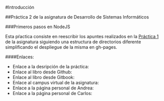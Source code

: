 #Introducción

##Práctica 2 de la asignatura de Desarrollo de Sistemas Informáticos

###Primeros pasos en NodeJS

Esta pŕactica consiste en reescribir los apuntes realizados en la [Práctica 1](http://alu0100826999.gitbooks.io/book-carlos-andrea/content) de la asignatura siguiendo una estructura de directorios diferente simplificando el despliegue de la misma en gh-pages.

####Enlaces:

* Enlace a la desripción de la práctica:
* Enlace al libro desde Github:
* Enlace al libro desde Gitbook:
* Enlace al campus virtual de la asignatura:
* Enlace a la página personal de Andrea:
* Enlace a la página personal de Carlos:

